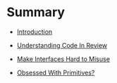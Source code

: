 # Summary

* [Introduction](README.md)

* [Understanding Code In Review](01-01code_in_review.md)

* [Make Interfaces Hard to Misuse](01-02make-interfaces-hard-to.md)

* [Obsessed With Primitives?](01-03obsessed-with-primitives.md)

